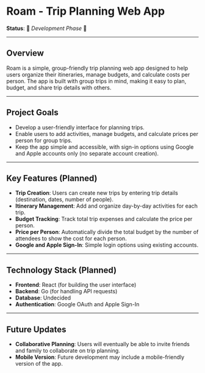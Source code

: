 
# **Roam - Trip Planning Web App**

**Status**: 🚧 _Development Phase_ 🚧

----------

## **Overview**

Roam is a simple, group-friendly trip planning web app designed to help users organize their itineraries, manage budgets, and calculate costs per person. The app is built with group trips in mind, making it easy to plan, budget, and share trip details with others.

----------

## **Project Goals**

-   Develop a user-friendly interface for planning trips.
-   Enable users to add activities, manage budgets, and calculate prices per person for group trips.
-   Keep the app simple and accessible, with sign-in options using Google and Apple accounts only (no separate account creation).

----------

## **Key Features (Planned)**

-   **Trip Creation**: Users can create new trips by entering trip details (destination, dates, number of people).
-   **Itinerary Management**: Add and organize day-by-day activities for each trip.
-   **Budget Tracking**: Track total trip expenses and calculate the price per person.
-   **Price per Person**: Automatically divide the total budget by the number of attendees to show the cost for each person.
-   **Google and Apple Sign-In**: Simple login options using existing accounts.

----------

## **Technology Stack (Planned)**

-   **Frontend**: React (for building the user interface)
-   **Backend**: Go (for handling API requests)
-   **Database**: Undecided
-   **Authentication**: Google OAuth and Apple Sign-In

----------

## **Future Updates**

-   **Collaborative Planning**: Users will eventually be able to invite friends and family to collaborate on trip planning.
-   **Mobile Version**: Future development may include a mobile-friendly version of the app.

